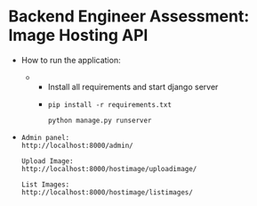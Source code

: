 # Backend Engineer Assessment: Image Hosting API

* How to run the application:

  * * Install all requirements and start django server
    * ```
      pip install -r requirements.txt

      python manage.py runserver
      ```
* ```
  Admin panel:
  http://localhost:8000/admin/

  Upload Image:
  http://localhost:8000/hostimage/uploadimage/

  List Images:
  http://localhost:8000/hostimage/listimages/
  ```
